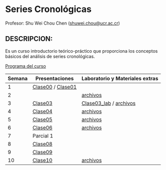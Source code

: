 # Series Cronológicas

Profesor: Shu Wei Chou Chen (<shuwei.chou@ucr.ac.cr>)

## DESCRIPCION:

Es un curso introductorio teórico-práctico que proporciona los conceptos
básicos del análisis de series cronológicas.

[Programa del
curso](https://shuwei325.github.io/SP1633-II22/SP1633-programa.pdf)

| Semana | Presentaciones                                                                                                                    | Laboratorio y Materiales extras                                                                                                           |
|------------|------------|------------------------------------------------|
| 1      | [Clase00](https://shuwei325.github.io/SP1633-II22/Clase00.html) / [Clase01](https://shuwei325.github.io/SP1633-II22/Clase01.html) |                                                                                                                                           |
| 2      |                                                                                                                                   | [archivos](https://shuwei325.github.io/SP1633-II22/Clase02.zip)                                                                           |
| 3      | [Clase03](https://shuwei325.github.io/SP1633-II22/Clase03.html)                                                                   | [Clase03_lab](https://shuwei325.github.io/SP1633-II22/Clase03_lab.html) / [archivos](https://shuwei325.github.io/SP1633-II22/Clase03.zip) |
| 4      | [Clase04](https://shuwei325.github.io/SP1633-II22/Clase04.html)                                                                   | [archivos](https://shuwei325.github.io/SP1633-II22/Clase04_lab.zip)                                                                       |
| 5      | [Clase05](https://shuwei325.github.io/SP1633-II22/Clase05.html)                                                                   | [archivos](https://shuwei325.github.io/SP1633-II22/Clase05_lab.zip)                                                                       |
| 6      | [Clase06](https://shuwei325.github.io/SP1633-II22/Clase06.html)                                                                   | [archivos](https://shuwei325.github.io/SP1633-II22/Clase06_lab.zip)                                                                       |
| 7      | Parcial 1                                                                                                                         |                                                                                                                                           |
| 8      | [Clase08](https://shuwei325.github.io/SP1633-II22/Clase08.html)                                                                   |                                                                                                                                           |
| 9      | [Clase09](https://shuwei325.github.io/SP1633-II22/Clase09.html)                                                                   |                                                                                                                                           |
| 10     | [Clase10](https://shuwei325.github.io/SP1633-II22/Clase10.html)                                                                   | [archivos](https://shuwei325.github.io/SP1633-II22/Clase10_lab.zip)                                                                       |

